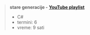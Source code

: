 <br><br>

> **stare generacije -** [**YouTube playlist**](https://www.youtube.com/playlist?list=PLFUwkwonRM--gjbTwQO8l-7XWcsd17Iln)
> - C#
> - termini: 6
> - vreme: 9 sati

<br><br>
